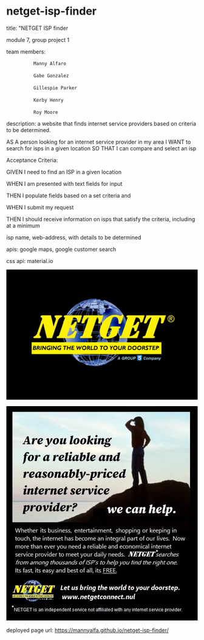 # netget-isp-finder

title: "NETGET ISP finder

module 7, group project 1

team members: 

              Manny Alfaro

              Gabe Gonzalez

              Gillespie Parker

              Kerby Henry

              Roy Moore


description: a website that finds internet service providers based on criteria to be determined. 

AS A person looking for an internet service provider in my area
I WANT to search for isps in a given location
SO THAT I can compare and select an isp

Acceptance Criteria:

GIVEN I need to find an ISP in a given location

WHEN I am presented with text fields for input

THEN I populate fields based on a set criteria and

WHEN I submit my request

THEN I should receive information on isps that satisfy the criteria, including at a minimum

isp name, web-address, with details to be determined

apis: google maps, google customer search 

css api: material.io

![screenshot](https://github.com/Mannyalfa/netget-isp-finder/blob/main/assets/images/netget.jpg)

![screenshot](https://github.com/Mannyalfa/netget-isp-finder/blob/main/assets/images/netgetad.jpg)

deployed page url: https://mannyalfa.github.io/netget-isp-finder/


